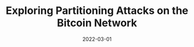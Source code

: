 ---
title: "Exploring Partitioning Attacks on the Bitcoin Network"
collection: publications
permalink: /publication/2022-01-01-Exploring-Partitioning-Attacks-on-the-Bitcoin-Network
date: 2022-03-01
venue: 'IEEE/ACM Trans. Netw.'
link: 'https://doi.org/10.1109/TNET.2021.3105604'
citation: ' Muhammad Saad,  Victor Cook,  Lan Nguyen,  My Thai,  David Mohaisen, &quot;Exploring Partitioning Attacks on the Bitcoin Network.&quot; IEEE/ACM Trans. Netw., 2022.'
---